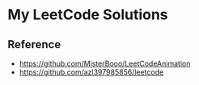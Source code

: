# My LeetCode Solutions

## Reference

- https://github.com/MisterBooo/LeetCodeAnimation
- https://github.com/azl397985856/leetcode
